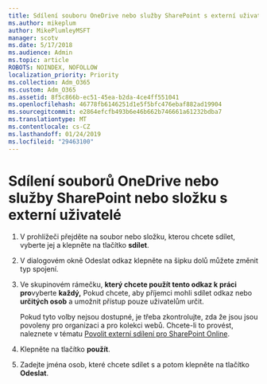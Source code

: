 ```yaml
---
title: Sdílení souboru OneDrive nebo služby SharePoint s externí uživatele
ms.author: mikeplum
author: MikePlumleyMSFT
manager: scotv
ms.date: 5/17/2018
ms.audience: Admin
ms.topic: article
ROBOTS: NOINDEX, NOFOLLOW
localization_priority: Priority
ms.collection: Adm_O365
ms.custom: Adm_O365
ms.assetid: 8f5c866b-ec51-45ea-b2da-4ce4ff551041
ms.openlocfilehash: 46778fb6146251d1e5f5bfc476ebaf882ad19904
ms.sourcegitcommit: e2864efcfb493b6e46b662b746661a61232bdba7
ms.translationtype: MT
ms.contentlocale: cs-CZ
ms.lasthandoff: 01/24/2019
ms.locfileid: "29463100"
---
```

# <a name="share-a-onedrive-or-sharepoint-file-or-folder-with-external-users"></a>Sdílení souborů OneDrive nebo služby SharePoint nebo složku s externí uživatelé

1. V prohlížeči přejděte na soubor nebo složku, kterou chcete sdílet, vyberte jej a klepněte na tlačítko **sdílet**.
    
2. V dialogovém okně Odeslat odkaz klepněte na šipku dolů můžete změnit typ spojení.
    
3. Ve skupinovém rámečku, **který chcete použít tento odkaz k práci pro**vyberte **každý,** Pokud chcete, aby příjemci mohli sdílet odkaz nebo **určitých osob** a umožnit přístup pouze uživatelům určit. 
    
    Pokud tyto volby nejsou dostupné, je třeba zkontrolujte, zda že jsou jsou povoleny pro organizaci a pro kolekci webů. Chcete-li to provést, naleznete v tématu [Povolit externí sdílení pro SharePoint Online](https://go.microsoft.com/fwlink/?linkid=866426).
    
4. Klepněte na tlačítko **použít**.
    
5. Zadejte jména osob, které chcete sdílet s a potom klepněte na tlačítko **Odeslat**.
    

